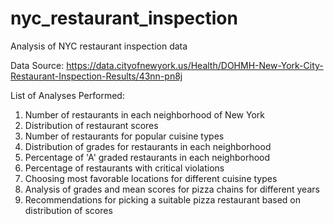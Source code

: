 # nyc_restaurant_inspection
Analysis of NYC restaurant inspection data 

Data Source: https://data.cityofnewyork.us/Health/DOHMH-New-York-City-Restaurant-Inspection-Results/43nn-pn8j

List of Analyses Performed:
  1. Number of restaurants in each neighborhood of New York
  2. Distribution of restaurant scores
  3. Number of restaurants for popular cuisine types
  4. Distribution of grades for restaurants in each neighborhood
  5. Percentage of 'A' graded restaurants in each neighborhood
  6. Percentage of restaurants with critical violations
  7. Choosing most favorable locations for different cuisine types
  8. Analysis of grades and mean scores for pizza chains for different years
  9. Recommendations for picking a suitable pizza restaurant based on distribution of scores
